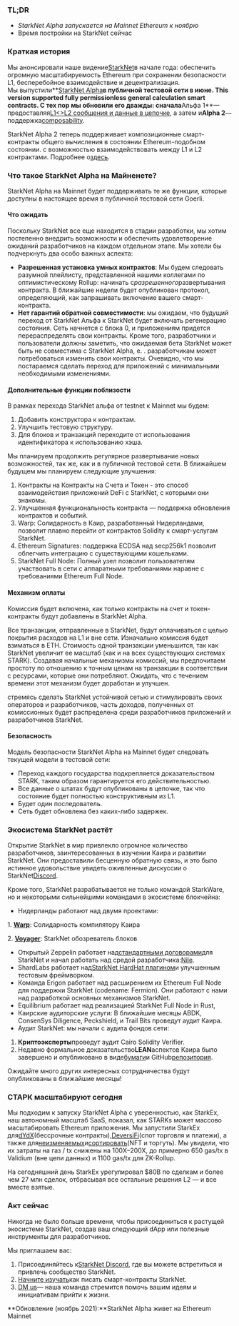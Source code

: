 ### TL;DR

* *StarkNet Alpha запускается на Mainnet Ethereum к ноябрю*
* Время постройки на StarkNet сейчас

### Краткая история

Мы анонсировали наше видение[StarkNet](https://starkware.co/product/starknet/)в начале года: обеспечить огромную масштабируемость Ethereum при сохранении безопасности L1, бесперебойное взаимодействие и децентрализация.\
Мы выпустили**[StarkNet Alpha](https://medium.com/starkware/starknet-planets-alpha-on-ropsten-e7494929cb95)**в публичной тестовой сети в июне. This version supported fully permissionless general calculation smart contracts. С тех пор мы обновили его дважды: сначала**Альфа 1**— предоставляя[L1<>L2 сообщения и данные в цепочке](https://medium.com/starkware/starknet-alpha-1-90c3348cca4f), а затем и**Alpha 2**— поддержка[composability](https://medium.com/starkware/starknet-alpha-2-4aa116f0ecfc).

StarkNet Alpha 2 теперь поддерживает композиционные смарт-контракты общего вычисления в состоянии Ethereum-подобном состоянии. с возможностью взаимодействовать между L1 и L2 контрактами. Подробнее о[здесь](https://www.cairo-lang.org/docs/hello_starknet/index.html).

### Что такое StarkNet Alpha на Майненете?

StarkNet Alpha на Mainnet будет поддерживать те же функции, которые доступны в настоящее время в публичной тестовой сети Goerli.

#### **Что ожидать**

Поскольку StarkNet все еще находится в стадии разработки, мы хотим постепенно внедрить возможности и обеспечить удовлетворение ожиданий разработчиков на каждом отдельном этапе. Мы хотели бы подчеркнуть два особо важных аспекта:

* **Разрешенная установка умных контрактов**: Мы будем следовать разумной плейлисту, представленной нашими коллегами по оптимистическому Rollup: начинать с*разрешенного*развертывания контракта. В ближайшие недели будет опубликован протокол, определяющий, как запрашивать включение вашего смарт-контракта.
* **Нет гарантий обратной совместимости**: мы ожидаем, что будущий переход от StarkNet Альфа к StarkNet будет включать регенерацию состояния. Сеть начнется с блока 0, и приложениям придется перераспределять свои контракты. Кроме того, разработчики и пользователи должны заметить, что ожидаемая бета StarkNet может быть не совместима с StarkNet Alpha, e. . разработчикам может потребоваться изменить свои контракты. Очевидно, что мы постараемся сделать переход для приложений с минимальными необходимыми изменениями.

#### Дополнительные функции поблизости

В рамках перехода StarkNet альфа от testnet к Mainnet мы будем:

1. Добавить конструктора к контрактам.
2. Улучшить тестовую структуру.
3. Для блоков и транзакций переходите от использования идентификатора к использованию хэша.

Мы планируем продолжить регулярное развертывание новых возможностей, так же, как и в публичной тестовой сети. В ближайшем будущем мы планируем следующие улучшения:

1. Контракты на Контракты на Счета и Токен - это способ взаимодействия приложений DeFi с StarkNet, с которыми они знакомы.
2. Улучшенная функциональность контракта — поддержка обновления контрактов и событий.
3. Warp: Солидарность в Каир, разработанный Нидерландами, позволит плавно перейти от контрактов Solidity к смарт-услугам StarkNet.
4. Ethereum Signatures: поддержка ECDSA над secp256k1 позволит облегчить интеграцию с существующими кошельками.
5. StarkNet Full Node: Полный узел позволит пользователям участвовать в сети с аппаратными требованиями наравне с требованиями Ethereum Full Node.

#### Механизм оплаты

Комиссия будет включена, как только контракты на счет и токен-контракты будут добавлены в StarkNet Alpha.

Все транзакции, отправленные в StarkNet, будут оплачиваться с целью покрытия расходов на L1 и вне сети. Изначально комиссия будет взиматься в ETH. Стоимость одной транзакции уменьшится, так как StarkNet увеличит ее масштаб (как и на всех существующих системах STARK). Создавая начальные механизмы комиссий, мы предпочитаем простоту по отношению к точным ценам на транзакции в соответствии с ресурсами, которые они потребляют. Ожидать, что с течением времени этот механизм будет доработан и улучшен.

стремясь сделать StarkNet устойчивой сетью и стимулировать своих операторов и разработчиков, часть доходов, полученных от комиссионных будет распределена среди разработчиков приложений и разработчиков StarkNet.

#### Безопасность

Модель безопасности StarkNet Alpha на Mainnet будет следовать текущей модели в тестовой сети:

* Переход каждого государства подкрепляется доказательством STARK, таким образом гарантируется его действительностью.
* Все данные о штатах будут опубликованы в цепочке, так что состояние будет полностью конструктивным из L1.
* Будет один последователь.
* Сеть будет обновлена без каких-либо задержек.

### Экосистема StarkNet растёт

Открытие StarkNet в мир привлекло огромное количество разработчиков, заинтересованных в изучении Каира и развитии StarkNet. Они предоставили бесценную обратную связь, и это было истинное удовольствие увидеть оживленные дискуссии о StarkNet[Discord](https://discord.gg/uJ9HZTUk2Y).

Кроме того, StarkNet разрабатывается не только командой StarkWare, но и некоторыми сильнейшими командами в экосистеме блокчейна:

* Нидерланды работают над двумя проектами:

1. **[Warp](https://github.com/NethermindEth/warp)**: Солидарность компилятору Каира

2. **[Voyager](https://voyager.online/)**: StarkNet обозреватель блоков

* Открытый Zeppelin работает над[стандартными договорами](https://github.com/OpenZeppelin/cairo-contracts/tree/main/contracts)для StarkNet и начал работать над средой разработчика:[Nile](https://github.com/martriay/nile).
* ShardLabs работает над[StarkNet HardHat плагином](https://github.com/Shard-Labs/starknet-hardhat-plugin)и улучшенным тестовым фреймворком.
* Команда Erigon работает над расширением их Ethereum Full Node для поддержки StarkNet (codename: Fermion). Они работают с нами над разработкой основных механизмов StarkNet.
* Equilibrium работает над реализацией StarkNet Full Node in Rust,
* Каирские аудиторские услуги: В ближайшие месяцы ABDK, ConsenSys Diligence, Peckshield, и Trail Bits проведут аудит Каира.
* Аудит StarkNet: мы начали с аудита фондов сети:

1. **Криптоэксперты**проведут аудит Cairo Solidity Verifier.
2. Недавно формальное доказательство**LEAN**аспектов Каира было завершено и опубликовано в виде[бумаги](https://arxiv.org/abs/2109.14534)и GitHub[репозитория](https://github.com/starkware-libs/formal-proofs).

Ожидайте много других интересных сотрудничества будут опубликованы в ближайшие месяцы!

### СТАРК масштабируют сегодня

Мы подходим к запуску StarkNet Alpha с уверенностью, как StarkEx, наш автономный масштаб SaaS, показал, как STARKs может массово масштабировать Ethereum приложения. Мы запустили StarkEx для[dYdX](https://dydx.exchange/)(бессрочные контракты),[DeversiFi](https://www.deversifi.com/)(спот торговля и платежи), а также для[неизменяемых](https://www.immutable.com/)и[сортировать](https://sorare.com/)(NFT и торгуть). Мы увидели, что их затраты на газ / tx снижены на 100X–200X, до примерно 650 gas/tx в Validium (вне цепи данных) и 1100 gas/tx для ZK-Rollup.

На сегодняшний день StarkEx урегулировал $80B по сделкам и более чем 27 млн сделок, отбрасывая все остальные решения L2 — и все вместе взятые.

### Акт сейчас

Никогда не было больше времени, чтобы присоединиться к растущей экосистеме StarkNet, создав ваш следующий dApp или полезные инструменты для разработчиков.

Мы приглашаем вас:

1. Присоединяйтесь к[StarkNet Discord](https://discord.gg/uJ9HZTUk2Y), где вы можете встретиться и привлечь сообщество StarkNet.
2. [Начните изучать](https://www.cairo-lang.org/docs/hello_starknet/index.html)как писать смарт-контракты StarkNet.
3. [DM us](https://twitter.com/StarkWareLtd)— наша команда стремится помочь вашим идеям и инициативам прийти к жизни.

**Обновление (ноябрь 2021):**StarkNet Alpha живет на Ethereum Mainnet